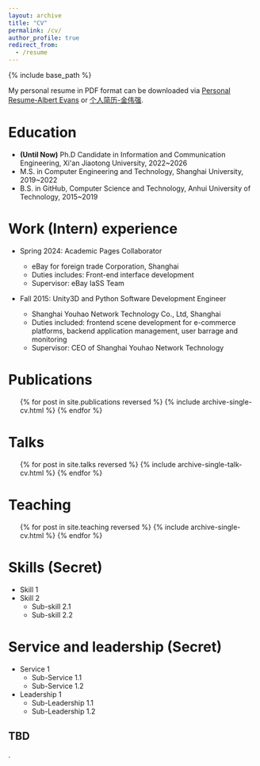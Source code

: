 ```yaml
---
layout: archive
title: "CV"
permalink: /cv/
author_profile: true
redirect_from:
  - /resume
---
```


{% include base_path %}

My personal resume in PDF format can be downloaded via [Personal Resume-Albert Evans](https://raw.githubusercontent.com/albert-jin/albert-jin.github.io/master/files/Weiqiang%20Jin%20Resume.pdf) or [个人简历-金伟强](https://raw.githubusercontent.com/albert-jin/albert-jin.github.io/master/files/金伟强%20简历.pdf).

Education
======
* **(Until Now)** Ph.D Candidate in Information and Communication Engineering, Xi'an Jiaotong University, 2022~2026
* M.S. in Computer Engineering and Technology, Shanghai University, 2019~2022
* B.S. in GitHub, Computer Science and Technology, Anhui University of Technology, 2015~2019

Work (Intern) experience
======
* Spring 2024: Academic Pages Collaborator
  * eBay for foreign trade Corporation, Shanghai
  * Duties includes: Front-end interface development
  * Supervisor: eBay IaSS Team

* Fall 2015: Unity3D and Python Software Development Engineer
  * Shanghai Youhao Network Technology Co., Ltd, Shanghai
  * Duties included: frontend scene development for e-commerce platforms, backend application management, user barrage and monitoring
  * Supervisor: CEO of Shanghai Youhao Network Technology

Publications
======
  <ul>{% for post in site.publications reversed %}
    {% include archive-single-cv.html %}
  {% endfor %}</ul>
  
Talks
======
  <ul>{% for post in site.talks reversed %}
    {% include archive-single-talk-cv.html  %}
  {% endfor %}</ul>
  
Teaching
======
  <ul>{% for post in site.teaching reversed %}
    {% include archive-single-cv.html %}
  {% endfor %}</ul>

Skills (Secret)
======
* Skill 1
* Skill 2
  * Sub-skill 2.1
  * Sub-skill 2.2
  
Service and leadership (Secret)
======
* Service 1
  * Sub-Service 1.1
  * Sub-Service 1.2
* Leadership 1
  * Sub-Leadership 1.1
  * Sub-Leadership 1.2

TBD
------
.